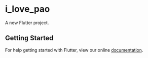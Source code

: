 # i_love_pao

A new Flutter project.

## Getting Started

For help getting started with Flutter, view our online
[documentation](https://flutter.io/).
